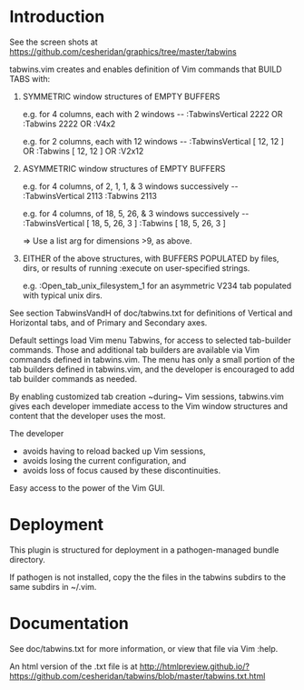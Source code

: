 # Introduction

See the screen shots at
  https://github.com/cesheridan/graphics/tree/master/tabwins


tabwins.vim creates and enables definition of Vim commands that 
BUILD TABS with: 

  1) SYMMETRIC  window structures of EMPTY BUFFERS  
  
     e.g. for 4 columns, each with 2 windows --
       :TabwinsVertical 2222  OR
       :Tabwins         2222  OR
       :V4x2

     e.g. for 2 columns, each with 12 windows --
        :TabwinsVertical [ 12, 12 ]  OR
        :Tabwins         [ 12, 12 ]  OR
        :V2x12



  2) ASYMMETRIC window structures of EMPTY BUFFERS 

     e.g. for 4 columns, of 2, 1, 1, & 3 windows successively --
       :TabwinsVertical 2113 
       :Tabwins         2113 

     e.g. for 4 columns, of 18, 5, 26, & 3 windows successively --
       :TabwinsVertical  [ 18, 5, 26, 3 ]
       :Tabwins          [ 18, 5, 26, 3 ]

       => Use a list arg for dimensions >9, as above. 


  3) EITHER of the above structures, with BUFFERS POPULATED 
     by files, dirs, or results of running :execute on 
     user-specified strings. 

     e.g. :Open_tab_unix_filesystem_1 for an asymmetric V234 tab populated with typical unix dirs.


See section TabwinsVandH of doc/tabwins.txt for definitions of 
Vertical and Horizontal tabs, and of Primary and Secondary axes.

Default settings load Vim menu Tabwins, for access to selected 
tab-builder commands.  Those and additional tab builders are 
available via Vim commands defined in tabwins.vim. The menu has 
only a small portion of the tab builders defined in tabwins.vim,
and the developer is encouraged to add tab builder commands as needed.

By enabling customized tab creation ~during~ Vim sessions, 
tabwins.vim gives each developer immediate access to the Vim 
window structures and content that the developer uses the most.

The developer 
  - avoids having to reload backed up Vim sessions,  
  - avoids losing the current configuration, and 
  - avoids loss of focus caused by these discontinuities.

Easy access to the power of the Vim GUI. 



# Deployment

This plugin is structured for deployment in a pathogen-managed
bundle directory.

If pathogen is not installed, copy the the files in the tabwins
subdirs to the same subdirs in ~/.vim.

# Documentation

See doc/tabwins.txt for more information, or view that file via
Vim :help.

An html version of the .txt file is at
http://htmlpreview.github.io/?https://github.com/cesheridan/tabwins/blob/master/tabwins.txt.html   
